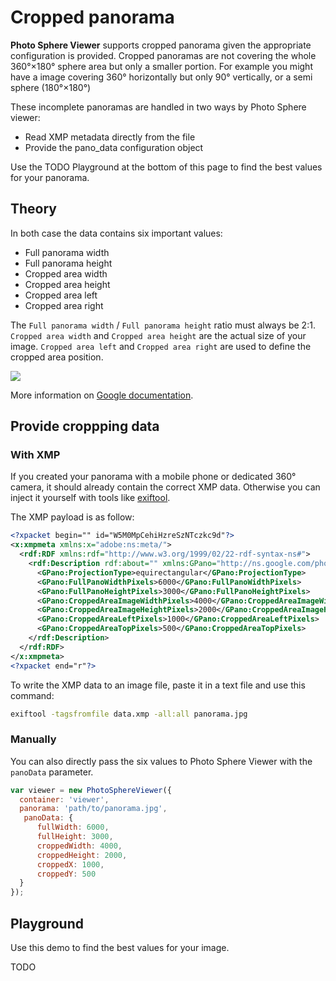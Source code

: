 # Cropped panorama

**Photo Sphere Viewer** supports cropped panorama given the appropriate configuration is provided. Cropped panoramas are not covering the whole 360°×180° sphere area but only a smaller portion. For example you might have a image covering 360° horizontally but only 90° vertically, or a semi sphere (180°×180°)

These incomplete panoramas are handled in two ways by Photo Sphere viewer:
  - Read XMP metadata directly from the file
  - Provide the pano_data configuration object

Use the TODO Playground at the bottom of this page to find the best values for your panorama.

## Theory

In both case the data contains six important values:
  - Full panorama width
  - Full panorama height
  - Cropped area width
  - Cropped area height
  - Cropped area left
  - Cropped area right

The `Full panorama width` / `Full panorama height` ratio must always be 2:1. `Cropped area width` and `Cropped area height` are the actual size of your image. `Cropped area left` and `Cropped area right` are used to define the cropped area position.

![](/assets/XMP_pano_pixels.png)

More information on [Google documentation](https://developers.google.com/streetview/spherical-metadata). 


## Provide croppping data

### With XMP

If you created your panorama with a mobile phone or dedicated 360° camera, it should already contain the correct XMP data. Otherwise you can inject it yourself with tools like [exiftool](https://sno.phy.queensu.ca/~phil/exiftool/).

The XMP payload is as follow:

```xml
<?xpacket begin="﻿" id="W5M0MpCehiHzreSzNTczkc9d"?>
<x:xmpmeta xmlns:x="adobe:ns:meta/">
  <rdf:RDF xmlns:rdf="http://www.w3.org/1999/02/22-rdf-syntax-ns#">
    <rdf:Description rdf:about="" xmlns:GPano="http://ns.google.com/photos/1.0/panorama/">
      <GPano:ProjectionType>equirectangular</GPano:ProjectionType>
      <GPano:FullPanoWidthPixels>6000</GPano:FullPanoWidthPixels>
      <GPano:FullPanoHeightPixels>3000</GPano:FullPanoHeightPixels>
      <GPano:CroppedAreaImageWidthPixels>4000</GPano:CroppedAreaImageWidthPixels>
      <GPano:CroppedAreaImageHeightPixels>2000</GPano:CroppedAreaImageHeightPixels>
      <GPano:CroppedAreaLeftPixels>1000</GPano:CroppedAreaLeftPixels>
      <GPano:CroppedAreaTopPixels>500</GPano:CroppedAreaTopPixels>
    </rdf:Description>
  </rdf:RDF>
</x:xmpmeta>
<?xpacket end="r"?>
```

To write the XMP data to an image file, paste it in a text file and use this command:

```bash
exiftool -tagsfromfile data.xmp -all:all panorama.jpg
```

### Manually

You can also directly pass the six values to Photo Sphere Viewer with the `panoData` parameter.

```js
var viewer = new PhotoSphereViewer({
  container: 'viewer',
  panorama: 'path/to/panorama.jpg',
   panoData: {
      fullWidth: 6000,
      fullHeight: 3000,
      croppedWidth: 4000,
      croppedHeight: 2000,
      croppedX: 1000,
      croppedY: 500
  }
});
```


## Playground

Use this demo to find the best values for your image.

TODO
